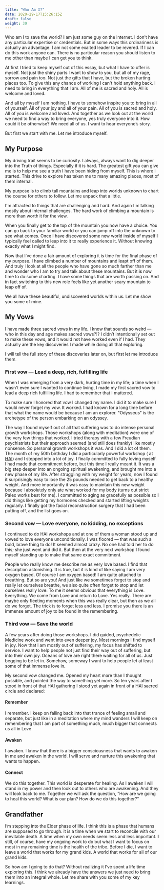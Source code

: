 ```yaml
---
title: "Who Am I?"
date: 2020-29-17T15:26:15Z
draft: false
weight: 30
---
```

Who am I to save the world? I am just some guy on the internet. I don't have any particular expertise or credentials. But in some ways this ordinariness is actually an advantage. I am not some exalted leader to be revered. If I can do this work anyone can. There is no particular reason you should listen to me other than maybe I can get you to think. 

At first I tried to keep myself out of this essay, but what I have to offer is myself. Not just the shiny parts I want to show to you, but all of my rage, sorrow and pain too. Not just the gifts that I have, but the broken hurting places too. To give this any chance of working I can't hold anything back. I need to bring in everything that I am. All of me is sacred and holy. All is welcome and loved. 

And all by myself I am nothing. I have to somehow inspire you to bring in all of yourself. All of your joy and all of your pain. All of you is sacred and holy. All of you is welcome and loved. And together as we look out at the world we need to find a way to bring everyone, yes truly everyone into it. How could it be otherwise? We need all of us. I want to hear everyone’s story.

 But first we start with me. Let me introduce myself.

## My Purpose

My driving trait seems to be curiosity. I always, always want to dig deeper into the Truth of things.  Especially if it is hard. The greatest gift you can give me is to help me see a truth I have been hiding from myself. This is where I started. This drive to explore has taken me to many amazing places, most of them internal.

My purpose is to climb tall mountains and leap into worlds unknown to chart the course for others to follow. Let me unpack that a little. 

I'm attracted to things that are challenging and hard. And again I'm talking mostly about internal challenges. The hard work of climbing a mountain is more than worth it for the view. 

When you finally get to the top of the mountain you now have a choice. You can go back to your familiar world or you can jump off into the unknown to see what comes. Once I have discovered some new world inside of myself I typically feel called to leap into it to really experience it. Without knowing exactly what I might find. 

Now that I’ve done a fair amount of exploring it is time for the final phase of my purpose.  I have climbed a number of mountains and leapt off of them. And truly I look at all the people who have gone so much farther than me and wonder who I am to try and talk about these mountains. But it is now time to do some charting. I have some things that are worth passing on. And in fact switching to this new role feels like yet another scary mountain to leap off of. 

We all have these beautiful, undiscovered worlds within us. Let me show you some of mine.

## My Vows

I have made three sacred vows in my life. I know that sounds so weird — who in this day and age makes sacred vows?!? I didn’t intentionally set out to make these vows, and it would not have worked even if I had. They actually are the key discoveries I made while doing all that exploring.

I will tell the full story of these discoveries later on, but first let me introduce them. 

### First vow  — Lead a deep, rich, fulfilling life

When I was emerging from a very dark, hurting time in my life; a time when I wasn't even sure I wanted to continue living, I made my first sacred vow to lead a deep rich fulfilling life. I had to remember that I mattered.

To make sure I honored that vow I changed my name. I did it to make sure I would never forget my vow. It worked. I had known for a long time before that what the name would be because I am an explorer. "Odysseus" is the archetype of the person embarking on an odyssey.

The way I found myself out of all that suffering was to do intense personal growth workshops. Those workshops (along with meditation) were one of the very few things that worked. I tried therapy with a few Freudian psychiatrists but their approach seemed (and still does frankly) like mostly nonsense. So personal growth workshops it was. And I did a lot of them. The month of my 50th birthday I did a particularly powerful workshop ( at [HAI][1]) and I stepped into a lot of joy. I finally committed to fully loving myself. I had made that commitment before, but this time I really meant it. It was a big step deeper into an ongoing spiritual awakening, and brought me into a new phase of my life. After struggling with my weight for years, now I found it surprisingly easy to lose the 25 pounds needed to get back to a healthy weight. And more importantly it was easy to maintain this new weight because I absolutely only ate what worked for my body (turns out strict Paleo works best for me). I committed to aging as gracefully as possible so I did things like getting my hormones checked and started lifting weights regularly. I finally got the facial reconstruction surgery that I had been putting off, and the list goes on.

### Second vow — Love everyone, no kidding, no exceptions

I continued to do HAI workshops and at one of them a woman stood up and vowed to love everyone unconditionally. I was floored — that was such a bold, brave thing to do! It seemed almost crazy. No one had told her to do this; she just went and did it. But then at the very next workshop I found myself standing up to make that same exact commitment.  

People who really know me describe me as very love based. I find that description astonishing. It is true, but it is kind of like saying I am very oxygen based. Of course I am oxygen based! I am quite attached to breathing. But so are you! And just like we sometimes forget to stop and really let ourselves breathe, we also quite often forget to stop and let ourselves really love. To me it seems obvious that everything is Love. Everything. We come from Love and return to Love. Yes really. There are maybe only fleeting moments when this was really clear, but then as we all do we forget. The trick is to forget less and less. I promise you there is an immense amount of joy to be found in the remembering.

### Third vow — Save the world

A few years after doing those workshops. I did guided, psychedelic Medicine work and went into even deeper joy. Most mornings I find myself in joy. Now that I am mostly out of suffering, my focus has shifted to service. I want to help people not just find their way out of suffering, but into their own joy. Oceans of love are right there waiting for all of us. Just begging to be let in. Somehow, someway I want to help people let at least some of that immense love in.

My second vow changed me. Opened my heart more than I thought possible, and pointed the way to something yet more. So ten years after I stood in front of that HAI gathering I stood yet again in front of a HAI sacred circle and declared:

#### Remember
I remember. I keep on falling back into that trance of feeling small and separate, but just like in a meditation where my mind wanders I will keep on remembering that I am part of something much, much bigger that connects us all in Love

#### Awaken
I awaken. I know that there is a bigger consciousness that wants to awaken in me and awaken in the world. I will serve and nurture this awakening that wants to happen.

#### Connect
We do this together. This world is desperate for healing. As I awaken I will stand in my power and then look out to others who are awakening. And they will look back to me. Together we will ask the question, “How are we going to heal this world? What is our plan? How do we do this together?”

## Grandfather

 I’m stepping into the Elder phase of life. I think this is a phase that humans are supposed to go through. it is a time when we start to reconcile with our inevitable death. A time when my own needs seem less and less important. I still, of course, have my ongoing work to do but what I want to focus on most in my remaining time is the health of the tribe. Before I die, I want to leave a world that works for my grand kids. A world that works for all of our grand kids.

So how am I going to do that? Without realizing it I’ve spent a life time exploring this. I think we already have the answers we just need to bring them into an integral whole. Let me share with you some of my key learnings.


[1]:	https://www1.hai.org/